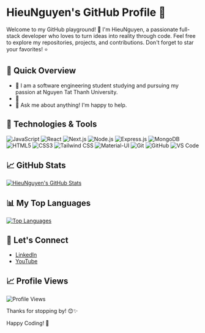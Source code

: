 # HieuNguyen's GitHub Profile 🚀

Welcome to my GitHub playground! 👋 I'm HieuNguyen, a passionate full-stack developer who loves to turn ideas into reality through code. Feel free to explore my repositories, projects, and contributions. Don't forget to star your favorites! ⭐️

## 🚀 Quick Overview

- 🔭 I am a software engineering student studying and pursuing my passion at Nguyen Tat Thanh University.
- 👯 
- 💬 Ask me about anything! I'm happy to help.

## 🔧 Technologies & Tools

![JavaScript](https://img.shields.io/badge/JavaScript-F7DF1E?style=flat&logo=javascript&logoColor=black)
![React](https://img.shields.io/badge/React-61DAFB?style=flat&logo=react&logoColor=white)
![Next.js](https://img.shields.io/badge/Next.js-000000?style=flat&logo=next.js&logoColor=white)
![Node.js](https://img.shields.io/badge/Node.js-339933?style=flat&logo=node.js&logoColor=white)
![Express.js](https://img.shields.io/badge/Express.js-000000?style=flat&logo=express&logoColor=white)
![MongoDB](https://img.shields.io/badge/MongoDB-47A248?style=flat&logo=mongodb&logoColor=white)
![HTML5](https://img.shields.io/badge/HTML5-E34F26?style=flat&logo=html5&logoColor=white)
![CSS3](https://img.shields.io/badge/CSS3-1572B6?style=flat&logo=css3&logoColor=white)
![Tailwind CSS](https://img.shields.io/badge/Tailwind%20CSS-38B2AC?style=flat&logo=tailwind-css&logoColor=white)
![Material-UI](https://img.shields.io/badge/Material--UI-0081CB?style=flat&logo=material-ui&logoColor=white)
![Git](https://img.shields.io/badge/Git-F05032?style=flat&logo=git&logoColor=white)
![GitHub](https://img.shields.io/badge/GitHub-181717?style=flat&logo=github&logoColor=white)
![VS Code](https://img.shields.io/badge/VS%20Code-007ACC?style=flat&logo=visual-studio-code&logoColor=white)


## 📈 GitHub Stats

[![HieuNguyen's GitHub Stats](https://github-readme-stats.vercel.app/api?username=HieuNguyenCoder&count_private=true&show_icons=true&theme=radical)](https://github.com/HieuNguyenCoder)

## 📊 My Top Languages

[![Top Languages](https://github-readme-stats.vercel.app/api/top-langs/?username=HieuNguyenCoder&layout=compact&theme=radical)](https://github.com/HieuNguyenCoder)

## 🌟 Let's Connect

- [LinkedIn](https://www.linkedin.com/in/hieunguyendev/)
- [YouTube](https://www.youtube.com/channel/UCmCStoscglGobr79HuGOdJQ)

## 📈 Profile Views

![Profile Views](https://komarev.com/ghpvc/?username=HieuNguyenCoder&color=brightgreen)

Thanks for stopping by! 😊✨

Happy Coding! 🚀
